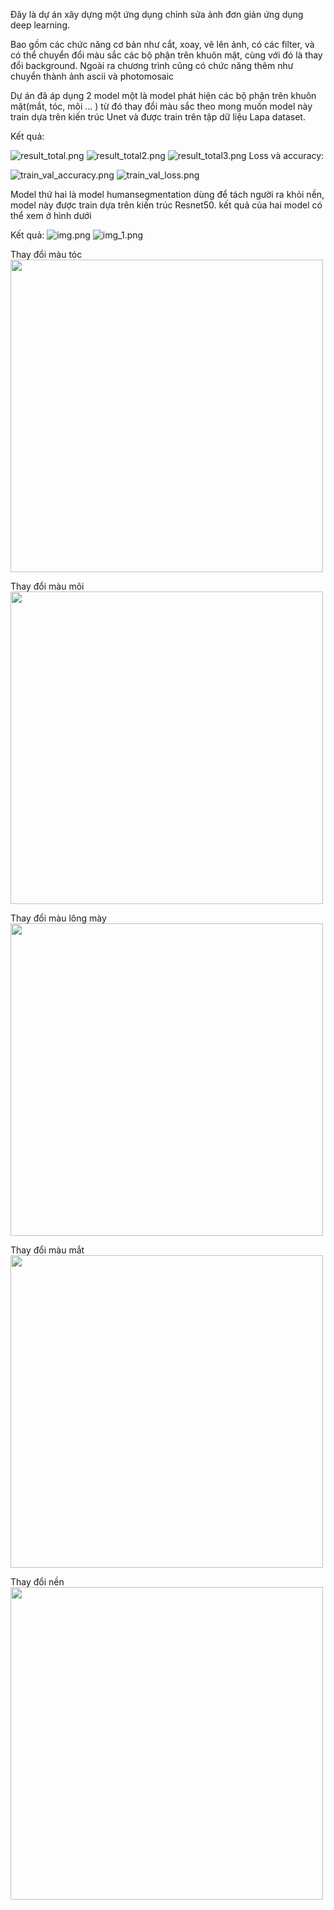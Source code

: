 Đây là dự án xây dựng một ứng dụng chỉnh sửa ảnh đơn giản ứng dụng deep learning.

Bao gồm các chức năng cơ bản như cắt, xoay, vẽ lên ảnh, có các filter, và có thể chuyển đổi màu sắc các bộ phận trên khuôn mặt, cùng với đó là thay đổi background. Ngoài ra chương trình cũng có chức năng thêm như chuyển thành ảnh ascii và photomosaic

Dự án đã áp dụng 2 model một là model phát hiện các bộ phận trên khuôn mặt(mắt, tóc, môi ... ) từ đó thay đổi màu sắc theo mong muốn model này train dựa trên kiến trúc Unet và được train trên tập dữ liệu Lapa dataset.

Kết quả:

![result_total.png](results%2Fresult_total.png)
![result_total2.png](results%2Fresult_total2.png)
![result_total3.png](results%2Fresult_total3.png)
Loss và accuracy:

![train_val_accuracy.png](results%2Ftrain_val_accuracy.png)
![train_val_loss.png](results%2Ftrain_val_loss.png)


Model thứ hai là model humansegmentation dùng để tách người ra khỏi nền, model này được train dựa trên kiến trúc Resnet50.
kết quả của hai model có thể xem ở hình dưới

Kết quả:
![img.png](img.png)
![img_1.png](img_1.png)

Thay đổi màu tóc<br>
<img src="https://github.com/nhatky160103/project2/assets/118037343/fb9869d8-cd86-4dc0-95dc-237339e33ad5" width="500" height="500" />

Thay đổi màu môi<br>
<img src="https://github.com/nhatky160103/project2/assets/118037343/b1f54057-c740-4ad1-825d-c6d7d9605d61" width="500" height="500" />

 Thay đổi màu lông mày<br>
<img src="https://github.com/nhatky160103/project2/assets/118037343/143f0710-9a71-47b6-b22b-2465bfebea4e" width="500" height="500" />

Thay đổi màu mắt<br>
<img src="https://github.com/nhatky160103/project2/assets/118037343/4cda80fc-4b0d-4185-840c-df577718c6cf" width="500" height="500" />

 Thay đổi nền<br>
 <img src="https://github.com/nhatky160103/project2/assets/118037343/41232d0f-a5e1-46e9-9365-b1e485452420"  width="500"  />

